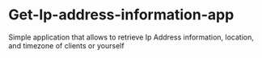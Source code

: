 # Get-Ip-address-information-app

Simple application that allows to retrieve Ip Address information, location, and timezone of clients or yourself

